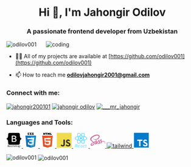 <h1 align="center">Hi 👋, I'm Jahongir Odilov</h1>
<h3 align="center">A passionate frontend developer from Uzbekistan</h3>
<img align="right" alt="coding" width="400" src="https://i.pinimg.com/originals/fa/7b/4b/fa7b4bdc3b2f73e749e5c2c646d4ae13.gif">
<p align="left"> <img src="https://komarev.com/ghpvc/?username=odilov001&label=Profile%20views&color=0e75b6&style=flat" alt="odilov001" /> </p>

- 👨‍💻 All of my projects are available at [https://github.com/odilov001](https://github.com/odilov001)

- 📫 How to reach me **odilovjahongir2001@gmail.com**

<h3 align="left">Connect with me:</h3>
<p align="left">
<a href="https://twitter.com/jahongir200101" target="blank"><img align="center" src="https://raw.githubusercontent.com/rahuldkjain/github-profile-readme-generator/master/src/images/icons/Social/twitter.svg" alt="jahongir200101" height="30" width="40" /></a>
<a href="https://fb.com/jahongir odilov" target="blank"><img align="center" src="https://raw.githubusercontent.com/rahuldkjain/github-profile-readme-generator/master/src/images/icons/Social/facebook.svg" alt="jahongir odilov" height="30" width="40" /></a>
<a href="https://instagram.com/___mr_jahongir" target="blank"><img align="center" src="https://raw.githubusercontent.com/rahuldkjain/github-profile-readme-generator/master/src/images/icons/Social/instagram.svg" alt="___mr_jahongir" height="30" width="40" /></a>
</p>

<h3 align="left">Languages and Tools:</h3>
<p align="left"> <a href="https://getbootstrap.com" target="_blank" rel="noreferrer"> <img src="https://raw.githubusercontent.com/devicons/devicon/master/icons/bootstrap/bootstrap-plain-wordmark.svg" alt="bootstrap" width="40" height="40"/> </a> <a href="https://www.w3schools.com/css/" target="_blank" rel="noreferrer"> <img src="https://raw.githubusercontent.com/devicons/devicon/master/icons/css3/css3-original-wordmark.svg" alt="css3" width="40" height="40"/> </a> <a href="https://www.w3.org/html/" target="_blank" rel="noreferrer"> <img src="https://raw.githubusercontent.com/devicons/devicon/master/icons/html5/html5-original-wordmark.svg" alt="html5" width="40" height="40"/> </a> <a href="https://developer.mozilla.org/en-US/docs/Web/JavaScript" target="_blank" rel="noreferrer"> <img src="https://raw.githubusercontent.com/devicons/devicon/master/icons/javascript/javascript-original.svg" alt="javascript" width="40" height="40"/> </a> <a href="https://reactjs.org/" target="_blank" rel="noreferrer"> <img src="https://raw.githubusercontent.com/devicons/devicon/master/icons/react/react-original-wordmark.svg" alt="react" width="40" height="40"/> </a> <a href="https://sass-lang.com" target="_blank" rel="noreferrer"> <img src="https://raw.githubusercontent.com/devicons/devicon/master/icons/sass/sass-original.svg" alt="sass" width="40" height="40"/> </a> <a href="https://tailwindcss.com/" target="_blank" rel="noreferrer"> <img src="https://www.vectorlogo.zone/logos/tailwindcss/tailwindcss-icon.svg" alt="tailwind" width="40" height="40"/> </a> <a href="https://www.typescriptlang.org/" target="_blank" rel="noreferrer"> <img src="https://raw.githubusercontent.com/devicons/devicon/master/icons/typescript/typescript-original.svg" alt="typescript" width="40" height="40"/> </a> </p>

<p><img align="left" src="https://github-readme-stats.vercel.app/api/top-langs?username=odilov001&show_icons=true&locale=en&layout=compact" alt="odilov001" /></p>

<p>&nbsp;<img align="center" src="https://github-readme-stats.vercel.app/api?username=odilov001&show_icons=true&locale=en" alt="odilov001" /></p>
